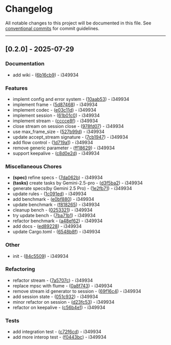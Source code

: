 # Changelog

All notable changes to this project will be documented in this file. See [conventional commits](https://www.conventionalcommits.org/) for commit guidelines.

---
## [0.2.0] - 2025-07-29

### Documentation

- add wiki - ([6b16cb9](https://github.com/commit/6b16cb9b9fa4ae6288efdec3471959b7809711ee)) - i349934

### Features

- implemt config and error system - ([10aab53](https://github.com/commit/10aab53bad196a80e70177f76e92070020a75f4d)) - i349934
- implement frame - ([5d87468](https://github.com/commit/5d87468b9f5b0ccc79526068141fef850d954342)) - i349934
- implement codec - ([e03c11d](https://github.com/commit/e03c11d4a0bae7b0338ef825d7a123034c557e95)) - i349934
- implement session - ([61b01c0](https://github.com/commit/61b01c04cebc076fff0416f2a3e063f2e93027e1)) - i349934
- implement stream - ([cccce8f](https://github.com/commit/cccce8fb13dbd158997211cb2df11fea3354f509)) - i349934
- close stream on session close - ([978fd07](https://github.com/commit/978fd07690d893313326306612a76ca41767bfd5)) - i349934
- use max_frame_size - ([527b99d](https://github.com/commit/527b99d09a47f817a14c4ca8caa3050cfbfc9362)) - i349934
- update accept_stream signature - ([7cb1947](https://github.com/commit/7cb19478da309ff2a8c5c91b866991b2960a16ea)) - i349934
- add flow control - ([1d719a1](https://github.com/commit/1d719a16ad584dccf0c125cd8d839567e96a4b4a)) - i349934
- remove generic parameter - ([ff18629](https://github.com/commit/ff18629ddd0acea167569674029ab265223b409c)) - i349934
- support keepalive - ([c8d0e2d](https://github.com/commit/c8d0e2deea10d3c68d6cb500607e128ec3459b6b)) - i349934

### Miscellaneous Chores

- **(spec)** refine specs - ([7da062b](https://github.com/commit/7da062b72038d5527b01b66bab9e0cd32c41d90a)) - i349934
- **(tasks)** create tasks by Gemini-2.5-pro - ([d3f5ba2](https://github.com/commit/d3f5ba2cad7047cbceb3092a6e299529d014ce43)) - i349934
- generate specs(by Gemini 2.5 Pro) - ([1e2fb71](https://github.com/commit/1e2fb718b34aeb01cb27bfbe23953a7c3fa541cb)) - i349934
- update rules - ([1c091ed](https://github.com/commit/1c091edfae728847e58b42a40daa63dea4e8b2c0)) - i349934
- add benchmark - ([e0bf880](https://github.com/commit/e0bf8806c3a5f7443292f26f1235275314b1cddf)) - i349934
- update benchmark - ([f818265](https://github.com/commit/f8182650f6fc57f1a0872d9626d872657532c310)) - i349934
- cleanup bench - ([0253321](https://github.com/commit/02533218d4953cea64dfa8a4da2bbffeb4bee7a4)) - i349934
- try update bench - ([7ba71b1](https://github.com/commit/7ba71b1ab6dc3c90412a85edf76d2a8989d33a01)) - i349934
- refactor benchmark - ([a48ef62](https://github.com/commit/a48ef62babc55cf0ca6cdc44c453413b869dae13)) - i349934
- add docs - ([ed89228](https://github.com/commit/ed89228c632e468f471515169534509e14c6bed9)) - i349934
- update Cargo.toml - ([6548b8f](https://github.com/commit/6548b8f0e77a9916ffde881d27cb42edf1e1198d)) - i349934

### Other

- init - ([84c5509](https://github.com/commit/84c55098e053de6f85e095a404c780a109ee0ea5)) - i349934

### Refactoring

- refactor stream - ([7a5707c](https://github.com/commit/7a5707cb4f0f7bce6f75f5f2c078faa3f5f7585f)) - i349934
- replace mpsc with flume - ([0a8f743](https://github.com/commit/0a8f743185a94bc9a1958e48e3cf76f6b81285c4)) - i349934
- remove stream id generator to session - ([69f16c4](https://github.com/commit/69f16c4f3aac7bea196e1be2a17e73c44d11e75d)) - i349934
- add session state - ([051c932](https://github.com/commit/051c93260cd4614f6b2ac331d2c300a40d300f48)) - i349934
- minor refactor on session - ([d23fc53](https://github.com/commit/d23fc53d6f35f3b399f9606b626632b4d8cbe431)) - i349934
- refactor on keepalive - ([c56b4e1](https://github.com/commit/c56b4e13ef620213bdf228373a9a02b2e9b93f78)) - i349934

### Tests

- add integration test - ([c72f6cd](https://github.com/commit/c72f6cda547a00be19d290c6a2aa282d352b78b9)) - i349934
- add more interop test - ([f0443bc](https://github.com/commit/f0443bcfec80c62fcc97aee386840be4bf0efeb2)) - i349934

<!-- generated by git-cliff -->

